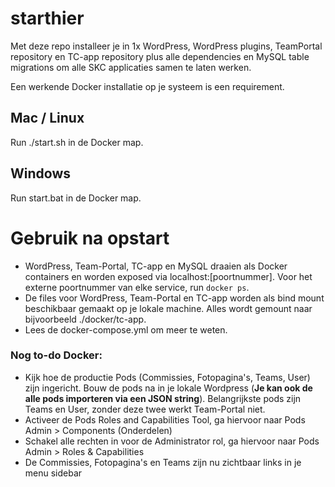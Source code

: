 # starthier
Met deze repo installeer je in 1x WordPress, WordPress plugins, TeamPortal repository en TC-app repository plus alle dependencies en MySQL table migrations om alle SKC applicaties samen te laten werken. 

Een werkende Docker installatie op je systeem is een requirement.

## Mac / Linux
Run ./start.sh in de Docker map. 

## Windows
Run start.bat in de Docker map. 

# Gebruik na opstart
* WordPress, Team-Portal, TC-app en MySQL draaien als Docker containers en worden exposed via localhost:[poortnummer]. Voor het externe poortnummer van elke service, run ```docker ps```. 
* De files voor WordPress, Team-Portal en TC-app worden als bind mount beschikbaar gemaakt op je lokale machine. Alles wordt gemount naar bijvoorbeeld ./docker/tc-app.
* Lees de docker-compose.yml om meer te weten. 

### Nog to-do Docker: 
- Kijk hoe de productie Pods (Commissies, Fotopagina's, Teams, User) zijn ingericht. Bouw de pods na in je lokale Wordpress (**Je kan ook de alle pods importeren via een JSON string**). Belangrijkste pods zijn Teams en User, zonder deze twee werkt Team-Portal niet. 
- Activeer de Pods Roles and Capabilities Tool, ga hiervoor naar Pods Admin > Components (Onderdelen) 
- Schakel alle rechten in voor de Administrator rol, ga hiervoor naar Pods Admin > Roles & Capabilities
- De Commissies, Fotopagina's en Teams zijn nu zichtbaar links in je menu sidebar
